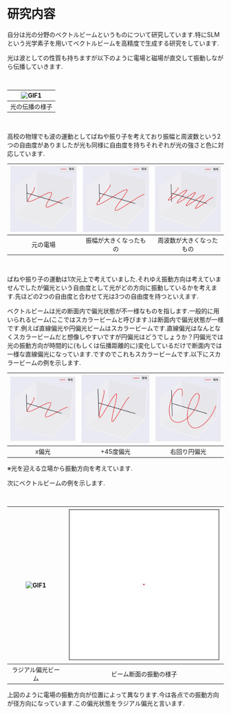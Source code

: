# 研究内容

自分は光の分野のベクトルビームというものについて研究しています.特にSLMという光学素子を用いてベクトルビームを高精度で生成する研究をしています.

光は波としての性質も持ちますが以下のように電場と磁場が直交して振動しながら伝播していきます.

</br>

<div align="center">

| ![GIF1](https://github.com/sk0ik/Vector_Beam/blob/main/GIF/EMwave-ezgif.com-crop.gif)|
|:---:|
| 光の伝播の様子 |

</div>

</br>

高校の物理でも波の運動としてばねや振り子を考えており振幅と周波数という2つの自由度がありましたが光も同様に自由度を持ちそれぞれが光の強さと色に対応しています.

| ![GIF1](https://github.com/sk0ik/Vector_Beam/blob/main/GIF/x_pol_normal-ezgif.com-crop.gif) | ![GIF2](https://github.com/sk0ik/Vector_Beam/blob/main/GIF/x_polarization_amp-ezgif.com-crop.gif) | ![GIF3](https://github.com/sk0ik/Vector_Beam/blob/main/GIF/x_polarization_freq-ezgif.com-crop.gif) |
|:---:|:---:|:---:|
| 元の電場 | 振幅が大きくなったもの | 周波数が大きくなったもの |

</br>

ばねや振り子の運動は1次元上で考えていました.それゆえ振動方向は考えていませんでしたが偏光という自由度として光がどの方向に振動しているかを考えます.先ほどの2つの自由度と合わせて光は3つの自由度を持つといえます.

ベクトルビームは光の断面内で偏光状態が不一様なものを指します.一般的に用いられるビーム(ここではスカラービームと呼びます.)は断面内で偏光状態が一様です.例えば直線偏光や円偏光ビームはスカラービームです.直線偏光はなんとなくスカラービームだと想像しやすいですが円偏光はどうでしょうか？円偏光では光の振動方向が時間的に(もしくは伝播距離的に)変化しているだけで断面内では一様な直線偏光になっています.ですのでこれもスカラービームです.以下にスカラービームの例を示します.

| ![GIF1](https://github.com/sk0ik/Vector_Beam/blob/main/GIF/x_pol_normal-ezgif.com-crop.gif) | ![GIF2](https://github.com/sk0ik/Vector_Beam/blob/main/GIF/45_polarization-ezgif.com-crop.gif) | ![GIF3](https://github.com/sk0ik/Vector_Beam/blob/main/GIF/right_circle_polarization-ezgif.com-crop.gif) |
|:---:|:---:|:---:|
| x偏光 | +45度偏光 | 右回り円偏光 |

※光を迎える立場から振動方向を考えています.

次にベクトルビームの例を示します.

</br>

<div align="center">

| ![GIF1](https://github.com/sk0ik/Vector_Beam/blob/main/GIF/radial_polarization-ezgif.com-crop.gif) | ![GIF2](https://github.com/sk0ik/Vector_Beam/blob/main/GIF/radial_pol-ezgif.com-crop.gif) |
|:---:|:---:|
| ラジアル偏光ビーム | ビーム断面の振動の様子 |

</div>

上図のように電場の振動方向が位置によって異なります.今は各点での振動方向が径方向になっています.この偏光状態をラジアル偏光と言います.